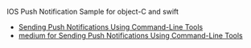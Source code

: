IOS Push Notification Sample for object-C and swift
- [Sending Push Notifications Using Command-Line Tools](https://developer.apple.com/documentation/usernotifications/sending_push_notifications_using_command-line_tools)
- [medium for Sending Push Notifications Using Command-Line Tools](https://medium.com/@tsif/send-ios-push-notifications-from-the-command-line-with-pu-sh-a043e0e60eee)
